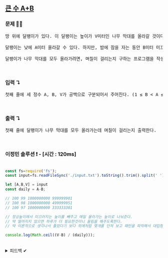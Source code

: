 ## [큰 수 A+B](https://www.acmicpc.net/problem/10757)

### 문제 🤨❔

<pre>
땅 위에 달팽이가 있다. 이 달팽이는 높이가 V미터인 나무 막대를 올라갈 것이다.

달팽이는 낮에 A미터 올라갈 수 있다. 하지만, 밤에 잠을 자는 동안 B미터 미끄러진다. 또, 정상에 올라간 후에는 미끄러지지 않는다.

달팽이가 나무 막대를 모두 올라가려면, 며칠이 걸리는지 구하는 프로그램을 작성하시오.
</pre>

<br>

### 입력 ↴

<pre>첫째 줄에 세 정수 A, B, V가 공백으로 구분되어서 주어진다. (1 ≤ B < A ≤ V ≤ 1,000,000,000)</pre>

<br>

### 출력 ↴

<pre>첫째 줄에 달팽이가 나무 막대를 모두 올라가는데 며칠이 걸리는지 출력한다.</pre>

<br>

###  이정민 솔루션 ❗️ - [시간 : 120ms]

```js

const fs=require('fs');
const input=fs.readFileSync('./input.txt').toString().trim().split(' ').map(Number);

let [A,B,V] = input
const daily = A-B;

// 100 99 1000000000 999999901
// 100 98 1000000000 499999951
// 100 97 1000000000 333333301

// 정상높이에서 미끄러지는 높이를 빼주고 매일 올라가는 높이로 나눠준다.
// 딱 떨어지지 않으면 하루가 더 필요한것이니 올림을 해주도록한다.
// 딱 이론적으로 생각나서 풀었다기 보다 위에처럼 몇개를 던져 보고 패턴을 파악해서 대입했다.

console.log(Math.ceil((V-B) / (daily)));
```
<br>

<details>

  <summary>피드백 ✔</summary>

<br>

  <pre>항상 이런 문제에서 아래 코드같이 while로 노가다로 풀려는 의향이 있는데... 고쳐야함.. ㅠㅠ</pre>
  
  ```js
  let [A,B,V] = input
  const daily = A-B;
  
  // 높이가 올라가는 길이보다 낮아질때까지 while문을 돌립니다. 
  let days = 0;
  while(V>A){
    // 매일매일 올라가는 길이를 빼주고
    V-=daily;  
    // 날짜를 더해줍니다. 
    days++;
  }
  console.log(days+1);
  ```

</details>

<br>
